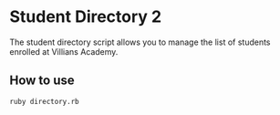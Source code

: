 # Student Directory 2 #

The student directory script allows you to manage the list of students enrolled at
Villians Academy.

## How to use ##

```shell
ruby directory.rb
```

